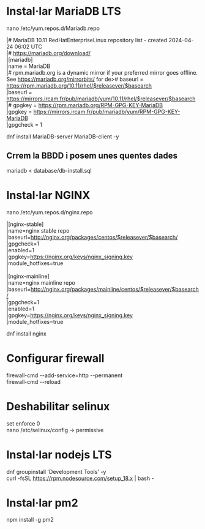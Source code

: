 # Instal·lar MariaDB LTS
nano /etc/yum.repos.d/Mariadb.repo  
  
|\# MariaDB 10.11 RedHatEnterpriseLinux repository list - created 2024-04-24 06:02 UTC  
|\# https://mariadb.org/download/  
|[mariadb]  
|name = MariaDB  
|\# rpm.mariadb.org is a dynamic mirror if your preferred mirror goes offline. See https://mariadb.org/mirrorbits/ for de># baseurl = https://rpm.mariadb.org/10.11/rhel/$releasever/$basearch  
|baseurl = https://mirrors.ircam.fr/pub/mariadb/yum/10.11/rhel/$releasever/$basearch  
|\# gpgkey = https://rpm.mariadb.org/RPM-GPG-KEY-MariaDB  
|gpgkey = https://mirrors.ircam.fr/pub/mariadb/yum/RPM-GPG-KEY-MariaDB  
|gpgcheck = 1  
  
dnf install MariaDB-server MariaDB-client -y  


## Crrem la BBDD i posem unes quentes dades
mariadb < database/db-install.sql  
  
# Instal·lar NGINX
  
nano /etc/yum.repos.d/nginx.repo  
  
|[nginx-stable]  
|name=nginx stable repo  
|baseurl=http://nginx.org/packages/centos/$releasever/$basearch/  
|gpgcheck=1  
|enabled=1  
|gpgkey=https://nginx.org/keys/nginx_signing.key  
|module_hotfixes=true  
|  
|[nginx-mainline]  
|name=nginx mainline repo  
|baseurl=http://nginx.org/packages/mainline/centos/$releasever/$basearch/  
|gpgcheck=1  
|enabled=1  
|gpgkey=https://nginx.org/keys/nginx_signing.key  
|module_hotfixes=true  
  
dnf install nginx  
  
# Configurar firewall
  
firewall-cmd --add-service=http --permanent  
firewall-cmd --reload  
  
# Deshabilitar selinux
  
set enforce 0  
nano /etc/selinux/config -> permissive  
 
# Instal·lar nodejs LTS
  
dnf groupinstall 'Development Tools' -y  
curl -fsSL https://rpm.nodesource.com/setup_18.x | bash -  
  
# Instal·lar pm2
  
npm install -g pm2  


